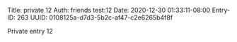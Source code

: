 Title: private 12
Auth: friends test:12
Date: 2020-12-30 01:33:11-08:00
Entry-ID: 263
UUID: 0108125a-d7d3-5b2c-af47-c2e6265b4f8f

Private entry 12